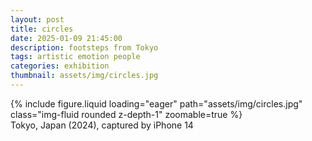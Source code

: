 ```yaml
---
layout: post
title: circles
date: 2025-01-09 21:45:00
description: footsteps from Tokyo
tags: artistic emotion people
categories: exhibition
thumbnail: assets/img/circles.jpg
---
```


<div class="row">
    <div class="col-sm mt-3 mt-md-0">
        {% include figure.liquid loading="eager" path="assets/img/circles.jpg" class="img-fluid rounded z-depth-1" zoomable=true %}
    </div>
</div>
<div class="caption">
    Tokyo, Japan (2024),
    captured by iPhone 14
</div>
